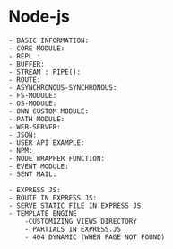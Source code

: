 # Node-js


    - BASIC INFORMATION: 
    - CORE MODULE:
    - REPL :
    - BUFFER:
    - STREAM : PIPE():
    - ROUTE:
    - ASYNCHRONOUS-SYNCHRONOUS:
    - FS-MODULE:
    - OS-MODULE:
    - OWN CUSTOM MODULE:
    - PATH MODULE:
    - WEB-SERVER:
    - JSON:
    - USER API EXAMPLE:
    - NPM:
    - NODE WRAPPER FUNCTION:
    - EVENT MODULE: 
    - SENT MAIL:

    - EXPRESS JS:
    - ROUTE IN EXPRESS JS:
    - SERVE STATIC FILE IN EXPRESS JS:
    - TEMPLATE ENGINE
        -CUSTOMIZING VIEWS DIRECTORY
        - PARTIALS IN EXPRESS.JS
        - 404 DYNAMIC (WHEN PAGE NOT FOUND)
    
